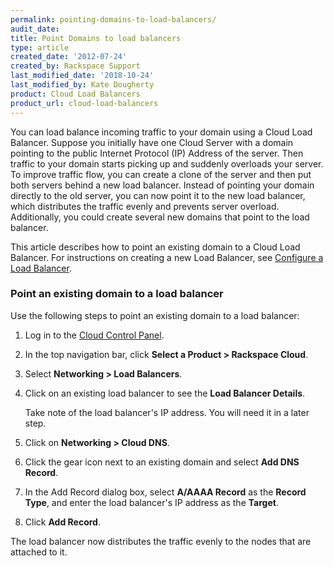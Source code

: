 ```yaml
---
permalink: pointing-domains-to-load-balancers/
audit_date:
title: Point Domains to load balancers
type: article
created_date: '2012-07-24'
created_by: Rackspace Support
last_modified_date: '2018-10-24'
last_modified_by: Kate Dougherty
product: Cloud Load Balancers
product_url: cloud-load-balancers
---
```


You can load balance incoming traffic to your domain using a Cloud Load
Balancer. Suppose you initially have one Cloud Server with a domain
pointing to the public Internet Protocol (IP) Address of the server. Then
traffic to your domain starts picking up and suddenly overloads your server.
To improve traffic flow, you can create a clone of the server and then put both
servers behind a new load balancer. Instead of pointing your domain
directly to the old server, you can now point it to the new load
balancer, which distributes the traffic evenly and prevents server
overload. Additionally, you could create several new domains that
point to the load balancer.

This article describes how to point an existing domain to a Cloud Load
Balancer. For instructions on creating a new Load Balancer,
see [Configure a Load Balancer](/how-to/configure-a-load-balancer).

### Point an existing domain to a load balancer

Use the following steps to point an existing domain to a load balancer:

1.  Log in to the [Cloud Control Panel](https://login.rackspace.com).
2.  In the top navigation bar, click **Select a Product > Rackspace Cloud**.
3.  Select **Networking > Load Balancers**.
4.  Click on an existing load balancer to see the **Load Balancer
    Details**.

    Take note of the load balancer's IP address. You will need it in a later
    step.

5.  Click on **Networking > Cloud DNS**.
6.  Click the gear icon next to an existing domain and
    select **Add DNS Record**.
7.  In the Add Record dialog box, select **A/AAAA Record** as the **Record
    Type**, and enter the load balancer's IP address as the **Target**.
8.  Click **Add Record**.

The load balancer now distributes the traffic evenly to the nodes
that are attached to it.
